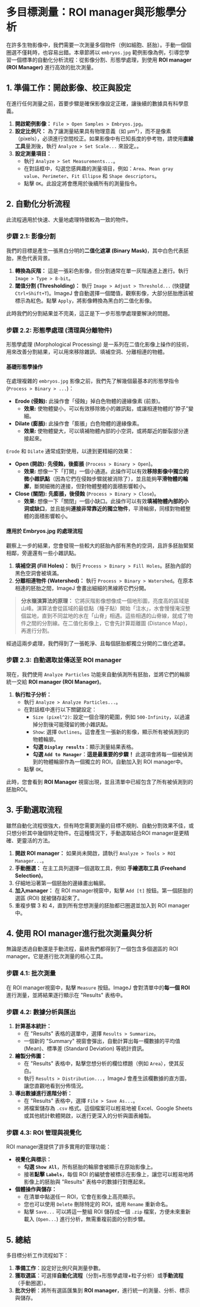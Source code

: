 # 多目標測量：ROI manager與形態學分析

在許多生物影像中，我們需要一次測量多個物件（例如細胞、胚胎）。手動一個個圈選不僅耗時，也容易出錯。本章節將以 `embryos.jpg` 範例影像為例，引導您學習一個標準的自動化分析流程：從影像分割、形態學處理，到使用 **ROI manager (ROI Manager)** 進行高效的批次測量。

## 1. 準備工作：開啟影像、校正與設定

在進行任何測量之前，首要步驟是確保影像設定正確，讓後續的數據具有科學意義。

1.  **開啟範例影像：** `File > Open Samples > Embryos.jpg`。
2.  **設定比例尺：** 為了讓測量結果具有物理意義（如 µm²），而不是像素（pixels），必須進行空間校正。如果影像中有已知長度的參考物，請使用**直線工具**量測後，執行 `Analyze > Set Scale...` 來設定。。
3.  **設定測量項目：**
    *   執行 `Analyze > Set Measurements...`。
    *   在對話框中，勾選您感興趣的測量項目，例如：`Area`、`Mean gray value`、`Perimeter`、`Fit Ellipse` 和 `Shape descriptors`。
    *   點擊 `OK`。此設定將會應用於後續所有的測量指令。

## 2. 自動化分析流程

此流程適用於快速、大量地處理特徵較為一致的物件。

### 步驟 2.1: 影像分割

我們的目標是產生一張黑白分明的**二值化遮罩 (Binary Mask)**，其中白色代表胚胎，黑色代表背景。

1.  **轉換為灰階：** 這是一張彩色影像，但分割通常在單一灰階通道上進行。執行 `Image > Type > 8-bit`。
2.  **閾值分割 (Thresholding)：** 執行 `Image > Adjust > Threshold...` (快捷鍵 `Ctrl+Shift+T`)。ImageJ 會自動選擇一個閾值，觀察影像，大部分胚胎應該被標示為紅色。點擊 `Apply`，將影像轉換為黑白的二值化影像。

此時我們的分割結果並不完美，這正是下一步形態學處理要解決的問題。

### 步驟 2.2: 形態學處理 (清理與分離物件)

形態學處理 (Morphological Processing) 是一系列在二值化影像上操作的技術，用來改善分割結果，可以用來移除雜訊、填補空洞、分離相連的物體。

#### 基礎形態學操作

在處理複雜的 `embryos.jpg` 影像之前，我們先了解幾個最基本的形態學指令 (`Process > Binary > ...`)：

-   **Erode (侵蝕):** 此操作會「侵蝕」掉白色物體的邊緣像素 (前景)。
    -   **效果:** 使物體變小，可以有效移除微小的雜訊點，或讓相連物體的"脖子"變細。
-   **Dilate (膨脹):** 此操作會「膨脹」白色物體的邊緣像素。
    -   **效果:** 使物體變大，可以填補物體內部的小空洞，或將鄰近的斷裂部分連接起來。

`Erode` 和 `Dilate` 通常成對使用，以達到更精細的效果：

-   **Open (開啟):** **先侵蝕，後膨脹** (`Process > Binary > Open`)。
    -   **效果:** 想像一下「打開」一個小通道。此操作可以有效**移除影像中獨立的微小雜訊點**（因為它們在侵蝕步驟就被消除了），並且能夠**平滑物體的輪廓**，斷開細微的連接，但對物體整體的面積影響較小。
-   **Close (關閉):** **先膨脹，後侵蝕** (`Process > Binary > Close`)。
    -   **效果:** 想像一下「關閉」一個小缺口。此操作可以有效**填補物體內部的小洞或缺口**，並且能夠**連接非常靠近的獨立物件**，平滑輪廓，同樣對物體整體的面積影響較小。

#### 應用於 Embryos.jpg 的處理流程

觀察上一步的結果，您會發現一些較大的胚胎內部有黑色的空洞，且許多胚胎緊緊相鄰，旁邊還有一些小雜訊點。

1.  **填補空洞 (Fill Holes)：** 執行 `Process > Binary > Fill Holes`。胚胎內部的黑色空洞會被填滿。
2.  **分離相連物件 (Watershed)：** 執行 `Process > Binary > Watershed`。在原本相連的胚胎之間，ImageJ 會畫出細細的黑線將它們分開。

> **分水嶺演算法的原理：**
> 它將灰階影像想像成一個地形圖，亮度高的區域是山峰。演算法會從區域的最低點（種子點）開始「注水」，水會慢慢淹沒整個盆地，直到不同盆地的水在「山脊」相遇。這些相遇的山脊線，就成了物件之間的分割線。在二值化影像上，它會先計算距離圖 (Distance Map)，再進行分割。

經過這兩步處理，我們得到了一張乾淨、且每個胚胎都獨立分開的二值化遮罩。

### 步驟 2.3: 自動選取並傳送至 ROI manager

現在，我們使用 `Analyze Particles` 功能來自動偵測所有胚胎，並將它們的輪廓統一交給 **ROI manager (ROI Manager)**。

1.  **執行粒子分析：**
    *   執行 `Analyze > Analyze Particles...`。
    *   在對話框中進行以下關鍵設定：
        *   `Size (pixel^2)`: 設定一個合理的範圍，例如 `500-Infinity`，以過濾掉分割後可能殘留的微小雜訊點。
        *   `Show`: 選擇 `Outlines`。這會產生一張新的影像，顯示所有被偵測到的物體輪廓。
        *   **勾選 `Display results`**：顯示測量結果表格。
        *   **勾選 `Add to Manager`**：**這是最重要的步驟！** 此選項會將每一個被偵測到的物體輪廓作為一個獨立的 ROI，自動加入到 ROI manager中。
    *   點擊 `OK`。

此時，您會看到 **ROI Manager** 視窗出現，並且清單中已經包含了所有被偵測到的胚胎ROI。

## 3. 手動選取流程 

雖然自動化流程很強大，但有時您需要測量的目標不規則、自動分割效果不佳，或只想分析其中幾個特定物件。在這種情況下，手動選取結合ROI manager是更精確、更靈活的方法。

1.  **開啟 ROI manager：** 如果尚未開啟，請執行 `Analyze > Tools > ROI Manager...`。
2.  **手動圈選：** 在主工具列選擇一個選取工具，例如 **手繪選取工具 (Freehand Selection)**。
3.  仔細地沿著第一個胚胎的邊緣畫出輪廓。
4.  **加入manager：** 在 ROI manager視窗中，點擊 `Add [t]` 按鈕。第一個胚胎的選區 (ROI) 就被儲存起來了。
5.  重複步驟 3 和 4，直到所有您想測量的胚胎都已圈選並加入到 ROI manager中。

## 4. 使用 ROI manager進行批次測量與分析

無論是透過自動還是手動流程，最終我們都得到了一個包含多個選區的 ROI manager。它是進行批次測量的核心工具。

### 步驟 4.1: 批次測量

在 ROI manager視窗中，點擊 `Measure` 按鈕。ImageJ 會對清單中的**每一個 ROI** 進行測量，並將結果逐行顯示在 "Results" 表格中。

### 步驟 4.2: 數據分析與匯出

1.  **計算基本統計：**
    *   在 "Results" 表格的選單中，選擇 `Results > Summarize`。
    *   一個新的 "Summary" 視窗會彈出，自動計算出每一欄數據的平均值 (Mean)、標準差 (Standard Deviation) 等統計資訊。
2.  **繪製分佈圖：**
    *   在 "Results" 表格中，點擊您想分析的欄位標題（例如 `Area`），使其反白。
    *   執行 `Results > Distribution...`，ImageJ 會產生該欄數據的直方圖，讓您直觀地看到分佈情況。
3.  **導出數據進行進階分析：**
    *   在 "Results" 表格中，選擇 `File > Save As...`。
    *   將檔案儲存為 `.csv` 格式。這個檔案可以輕易地被 Excel、Google Sheets 或其他統計軟體開啟，以進行更深入的分析與圖表繪製。

### 步驟 4.3: ROI 管理與視覺化

ROI manager還提供了許多實用的管理功能：

-   **視覺化與標示：**
    *   **勾選 `Show All`**，所有胚胎的輪廓會被顯示在原始影像上。
    *   接著**點擊 `Labels`**，每個 ROI 的編號會被標示在影像上，讓您可以輕易地將影像上的胚胎與 "Results" 表格中的數據行對應起來。
-   **個體操作與儲存：**
    *   在清單中點選任一 ROI，它會在影像上高亮顯示。
    *   您也可以使用 `Delete` 刪除特定的 ROI，或用 `Rename` 重新命名。
    *   點擊 `Save...` 可以將這一整組 ROI 儲存成一個 `.zip` 檔案，方便未來重新載入 (`Open...`) 進行分析，無需重複前面的分割步驟。

## 5. 總結

多目標分析工作流程如下：

1.  **準備工作**：設定好比例尺與測量參數。
2.  **獲取選區**：可選擇**自動化流程**（分割+形態學處理+粒子分析）或**手動流程**（手動圈選）。
3.  **批次分析**：將所有選區匯集到 **ROI manager**，進行統一的測量、分析、標示與儲存。
